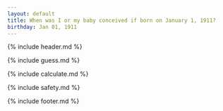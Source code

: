 ```yaml
---
layout: default
title: When was I or my baby conceived if born on January 1, 1911?
birthday: Jan 01, 1911
---
```


{% include header.md %}

{% include guess.md %}

{% include calculate.md %}

{% include safety.md %}

{% include footer.md %}



